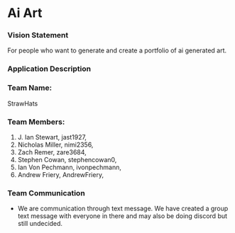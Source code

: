 # Ai Art

### Vision Statement <br />
For people who want to generate and create a portfolio of ai generated art.

### Application Description <br />


### Team Name: <br />
StrawHats

### Team Members: <br />

1. J. Ian Stewart, jast1927,  <br />
2. Nicholas Miller, nimi2356,  <br />
3. Zach Remer, zare3684,  <br />
4. Stephen Cowan, stephencowan0,  <br />
5. Ian Von Pechmann, ivonpechmann,  <br />
6. Andrew Friery, AndrewFriery,  <br />
  
### Team Communication

- We are communication through text message. We have created a group text message with everyone in there and may also be doing discord but still undecided.
